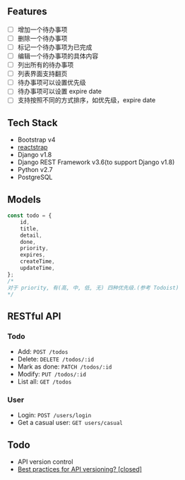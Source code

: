 ## Features

-   [ ] 增加一个待办事项
-   [ ] 删除一个待办事项
-   [ ] 标记一个待办事项为已完成
-   [ ] 编辑一个待办事项的具体内容
-   [ ] 列出所有的待办事项
-   [ ] 列表界面支持翻页
-   [ ] 待办事项可以设置优先级
-   [ ] 待办事项可以设置 expire date
-   [ ] 支持按照不同的方式排序，如优先级，expire date

## Tech Stack

-   Bootstrap v4
-   [reactstrap](https://reactstrap.github.io/)
-   Django v1.8
-   Django REST Framework v3.6(to support Django v1.8)
-   Python v2.7
-   PostgreSQL

## Models

```js
const todo = {
    id,
    title,
    detail,
    done,
    priority,
    expires,
    createTime,
    updateTime,
};
/*
对于 priority, 有(高, 中, 低, 无) 四种优先级.(参考 Todoist)
*/
```

## RESTful API

### Todo

-   Add: `POST /todos`
-   Delete: `DELETE /todos/:id`
-   Mark as done: `PATCH /todos/:id`
-   Modify: `PUT /todos/:id`
-   List all: `GET /todos`

### User

-   Login: `POST /users/login`
-   Get a casual user: `GET users/casual`

## Todo

-   API version control
-   [Best practices for API versioning? [closed]](https://stackoverflow.com/questions/389169/best-practices-for-api-versioning)
